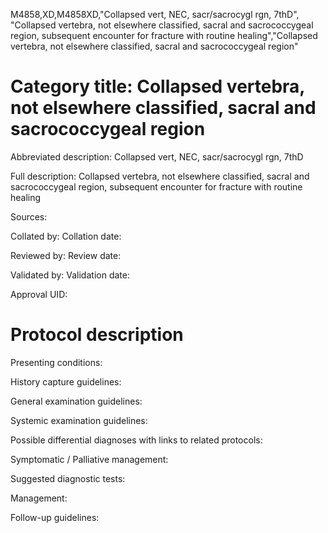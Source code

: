 M4858,XD,M4858XD,"Collapsed vert, NEC, sacr/sacrocygl rgn, 7thD", "Collapsed vertebra, not elsewhere classified, sacral and sacrococcygeal region, subsequent encounter for fracture with routine healing","Collapsed vertebra, not elsewhere classified, sacral and sacrococcygeal region"
# Category title: Collapsed vertebra, not elsewhere classified, sacral and sacrococcygeal region

Abbreviated description: Collapsed vert, NEC, sacr/sacrocygl rgn, 7thD

Full description: Collapsed vertebra, not elsewhere classified, sacral and sacrococcygeal region, subsequent encounter for fracture with routine healing

Sources:

Collated by:
Collation date:

Reviewed by:
Review date:

Validated by:
Validation date:

Approval UID:

# Protocol description

Presenting conditions:

History capture guidelines:

General examination guidelines:

Systemic examination guidelines:

Possible differential diagnoses with links to related protocols:

Symptomatic / Palliative management:

Suggested diagnostic tests:

Management:

Follow-up guidelines:
